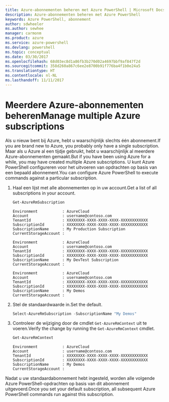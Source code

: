 ```yaml
---
title: Azure-abonnementen beheren met Azure PowerShell | Microsoft Docs
description: Azure-abonnementen beheren met Azure PowerShell
keywords: Azure PowerShell, abonnement
author: sdwheeler
ms.author: sewhee
manager: carmonm
ms.product: azure
ms.service: azure-powershell
ms.devlang: powershell
ms.topic: conceptual
ms.date: 03/30/2017
ms.openlocfilehash: 68d03ec8d1a86fb3b270d02a4697bbf9af847f2d
ms.sourcegitcommit: 358d260a867c6ee2e8700b91f776ba4f1b0e24a5
ms.translationtype: HT
ms.contentlocale: nl-NL
ms.lasthandoff: 11/11/2017
---
```

# <a name="manage-multiple-azure-subscriptions"></a><span data-ttu-id="c4804-104">Meerdere Azure-abonnementen beheren</span><span class="sxs-lookup"><span data-stu-id="c4804-104">Manage multiple Azure subscriptions</span></span>

<span data-ttu-id="c4804-105">Als u nieuw bent bij Azure, hebt u waarschijnlijk slechts één abonnement.</span><span class="sxs-lookup"><span data-stu-id="c4804-105">If you are brand new to Azure, you probably only have a single subscription.</span></span> <span data-ttu-id="c4804-106">Maar als u Azure al een tijdje gebruikt, hebt u waarschijnlijk al meerdere Azure-abonnementen gemaakt.</span><span class="sxs-lookup"><span data-stu-id="c4804-106">But if you have been using Azure for a while, you may have created multiple Azure subscriptions.</span></span> <span data-ttu-id="c4804-107">U kunt Azure PowerShell configureren voor het uitvoeren van opdrachten op basis van een bepaald abonnement.</span><span class="sxs-lookup"><span data-stu-id="c4804-107">You can configure Azure PowerShell to execute commands against a particular subscription.</span></span>

1. <span data-ttu-id="c4804-108">Haal een lijst met alle abonnementen op in uw account.</span><span class="sxs-lookup"><span data-stu-id="c4804-108">Get a list of all subscriptions in your account.</span></span>

    ```powershell
    Get-AzureRmSubscription
    ```

    ```
    Environment           : AzureCloud
    Account               : username@contoso.com
    TenantId              : XXXXXXXX-XXXX-XXXX-XXXX-XXXXXXXXXXXX
    SubscriptionId        : XXXXXXXX-XXXX-XXXX-XXXX-XXXXXXXXXXXX
    SubscriptionName      : My Production Subscription
    CurrentStorageAccount :

    Environment           : AzureCloud
    Account               : username@contoso.com
    TenantId              : XXXXXXXX-XXXX-XXXX-XXXX-XXXXXXXXXXXX
    SubscriptionId        : XXXXXXXX-XXXX-XXXX-XXXX-XXXXXXXXXXXX
    SubscriptionName      : My DevTest Subscription
    CurrentStorageAccount :

    Environment           : AzureCloud
    Account               : username@contoso.com
    TenantId              : XXXXXXXX-XXXX-XXXX-XXXX-XXXXXXXXXXXX
    SubscriptionId        : XXXXXXXX-XXXX-XXXX-XXXX-XXXXXXXXXXXX
    SubscriptionName      : My Demos
    CurrentStorageAccount :
    ```

2. <span data-ttu-id="c4804-109">Stel de standaardwaarde in.</span><span class="sxs-lookup"><span data-stu-id="c4804-109">Set the default.</span></span>

    ```powershell
    Select-AzureRmSubscription -SubscriptionName "My Demos"
    ```

3. <span data-ttu-id="c4804-110">Controleer de wijziging door de cmdlet `Get-AzureRmContext` uit te voeren.</span><span class="sxs-lookup"><span data-stu-id="c4804-110">Verify the change by running the `Get-AzureRmContext` cmdlet.</span></span>

    ```powershell
    Get-AzureRmContext
    ```

    ```
    Environment           : AzureCloud
    Account               : username@contoso.com
    TenantId              : XXXXXXXX-XXXX-XXXX-XXXX-XXXXXXXXXXXX
    SubscriptionId        : XXXXXXXX-XXXX-XXXX-XXXX-XXXXXXXXXXXX
    SubscriptionName      : My Demos
    CurrentStorageAccount :
    ```

<span data-ttu-id="c4804-111">Nadat u uw standaardabonnement hebt ingesteld, worden alle volgende Azure PowerShell-opdrachten op basis van dit abonnement uitgevoerd.</span><span class="sxs-lookup"><span data-stu-id="c4804-111">Once you set your default subscription, all subsequent Azure PowerShell commands run against this subscription.</span></span>
